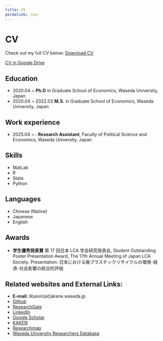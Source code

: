 ```yaml
---
title: CV
permalink: /cv/
---
```


# CV

Check out my full CV below:  [Download CV](/files/CV.pdf)

[CV in Google Drive](https://drive.google.com/file/d/19LUTnWpMkG-aRvau3eZQdDQUqWOUdcnn/view?usp=drive_link)

## Education
* 2020.04 ~    **Ph.D** in Graduate School of Economics, Waseda University, Japan
* 2020.04 ~ 2022.03  **M.S.** in Graduate School of Economics, Waseda University, Japan

## Work experience
* 2025.04 ~ : **Research Assistant**, Faculty of Political Science and Economics, Waseda University, Japan
  
## Skills
- MatLab
- R
- Stata
- Python

## Languages
* Chinese (Native)
* Japanese
* English

## Awards
- **学生優秀発表賞** 第 17 回日本 LCA 学会研究発表会, 
Student Outstanding Poster Presentation Award, The 17th Annual Meeting of Japan LCA Society. Presentation: 日本における廃プラスチックリサイクルの環境･経済･社会影響の統合的評価
  
## Related websites and External Links: 
- **E-mail:** libaixin\[at\]akane.waseda.jp   
- [Github](https://github.com/BaixinLi)   
- [ResearchGate](https://www.researchgate.net/profile/Baixin-Li-2)  
- [LinkedIn](https://www.linkedin.com/in/baixinli)
- [Google Scholar](https://scholar.google.com/citations?user=scd1RncAAAAJ&hl=en)
- [KAKEN](https://nrid.nii.ac.jp/nrid/1000091017673/)  
- [Researchmap](https://researchmap.jp/libaixin)  
- [Waseda University Researchers Database](https://w-rdb.waseda.jp/html/100004501_en.html)  
